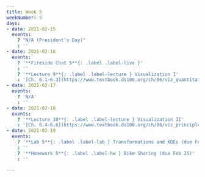 ```yaml
---
title: Week 5
weekNumber: 5
days:
- date: 2021-02-15
  events:
    ? "N/A (President's Day)"
    : ''
- date: 2021-02-16
  events:
    ? '**Fireside Chat 5**{: .label .label-live }'
    : ''
    ? '**Lecture 9**{: .label .label-lecture } Visualization I'
    : '[Ch. 6.1-6.3](https://www.textbook.ds100.org/ch/06/viz_quantitative.html)'
- date: 2021-02-17
  events:
    ? 'N/A'
    : ''
- date: 2021-02-18
  events:
    ? '**Lecture 10**{: .label .label-lecture } Visualization II'
    : '[Ch. 6.4-6.6](https://www.textbook.ds100.org/ch/06/viz_principles.html)'
- date: 2021-02-19
  events:
    ? '**Lab 5**{: .label .label-lab } Transformations and KDEs (due Feb 25)'
    : ''
    ? '**Homework 5**{: .label .label-hw } Bike Sharing (due Feb 25)'
    : ''

---
```

